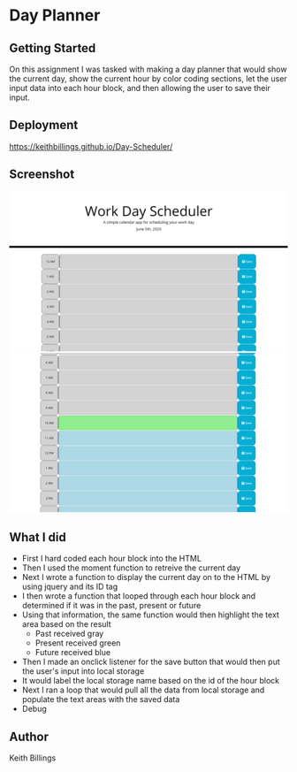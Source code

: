 # Day Planner

## Getting Started

On this assignment I was tasked with making a day planner that would show the current day, show the current hour by color coding sections, let the user input data into each hour block, and then allowing the user to save their input. 

## Deployment

https://keithbillings.github.io/Day-Scheduler/

## Screenshot

![Screenshot1](./Assets/images/Screenshot1.png)
![Screenshot2](./Assets/images/Screenshot2.png)

## What I did

* First I hard coded each hour block into the HTML
* Then I used the moment function to retreive the current day
* Next I wrote a function to display the current day on to the HTML by using jquery and its ID tag
* I then wrote a function that looped through each hour block and determined if it was in the past, present or future
* Using that information, the same function would then highlight the text area based on the result
  * Past received gray
  * Present received green
  * Future received blue
* Then I made an onclick listener for the save button that would then put the user's input into local storage 
* It would label the local storage name based on the id of the hour block
* Next I ran a loop that would pull all the data from local storage and populate the text areas with the saved data
* Debug

## Author

Keith Billings
